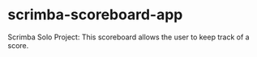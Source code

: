 # scrimba-scoreboard-app
 Scrimba Solo Project: This scoreboard allows the user to keep track of a score.
